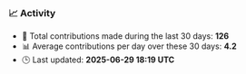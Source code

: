 ### 📈 Activity
<!--START_STATS-->
- 🧮 Total contributions made during the last 30 days: **126**  
- 📊 Average contributions per day over these 30 days: **4.2**  
- 🕒 Last updated: **2025-06-29 18:19 UTC**
<!--END_STATS-->
